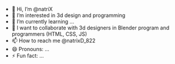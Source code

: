 - 👋 Hi, I’m @natriX 
- 👀 I’m interested in 3d design and programming
- 🌱 I’m currently learning ...
- 💞️ I want to collaborate with 3d designers in Blender program and programmers (HTML, CSS, JS)
- 📫 How to reach me @natrixD_822
- 😄 Pronouns: ...
- ⚡ Fun fact: ...

<!---
natriXD/natriXD is a ✨ special ✨ repository because its `README.md` (this file) appears on your GitHub profile.
You can click the Preview link to take a look at your changes.
--->
